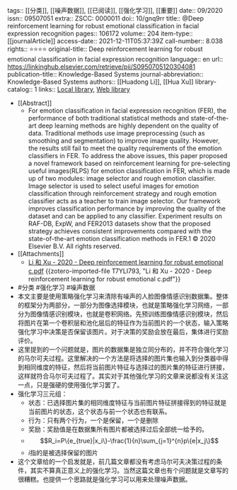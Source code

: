 tags:: [[分类]], [[噪声数据]], [[已阅读]], [[强化学习]], [[重要]]
date:: 09/2020
issn:: 09507051
extra:: ZSCC: 0000011
doi:: 10/gnq9rr
title:: @Deep reinforcement learning for robust emotional classification in facial expression recognition
pages:: 106172
volume:: 204
item-type:: [[journalArticle]]
access-date:: 2021-12-11T05:37:39Z
call-number:: 8.038
rights:: ⭐⭐⭐⭐
original-title:: Deep reinforcement learning for robust emotional classification in facial expression recognition
language:: en
url:: https://linkinghub.elsevier.com/retrieve/pii/S0950705120304081
publication-title:: Knowledge-Based Systems
journal-abbreviation:: Knowledge-Based Systems
authors:: [[Huadong Li]], [[Hua Xu]]
library-catalog:: 1
links:: [Local library](zotero://select/library/items/2MISUPF4), [Web library](https://www.zotero.org/users/8746250/items/2MISUPF4)

- [[Abstract]]
	- For emotion classification in facial expression recognition (FER), the performance of both traditional statistical methods and state-of-the-art deep learning methods are highly dependent on the quality of data. Traditional methods use image preprocessing (such as smoothing and segmentation) to improve image quality. However, the results still fail to meet the quality requirements of the emotion classifiers in FER. To address the above issues, this paper proposed a novel framework based on reinforcement learning for pre-selecting useful images(RLPS) for emotion classification in FER, which is made up of two modules: image selector and rough emotion classifier. Image selector is used to select useful images for emotion classification through reinforcement strategy and rough emotion classifier acts as a teacher to train image selector. Our framework improves classification performance by improving the quality of the dataset and can be applied to any classifier. Experiment results on RAF-DB, ExpW, and FER2013 datasets show that the proposed strategy achieves consistent improvements compared with the state-of-the-art emotion classification methods in FER.1 © 2020 Elsevier B.V. All rights reserved.
- [[Attachments]]
	- [Li 和 Xu - 2020 - Deep reinforcement learning for robust emotional c.pdf](zotero://select/library/items/T7YLI793) {{zotero-imported-file T7YLI793, "Li 和 Xu - 2020 - Deep reinforcement learning for robust emotional c.pdf"}}
- #分类 #强化学习 #噪声数据
- 本文主要是使用策略强化学习来清除有噪声的人脸图像情感识别数据集。整体的框架分为两部分，一部分为图像选择模块，也就是策略强化学习网络，一部分为图像情感识别模块，也就是卷积网络。先预训练图像情感识别模块，然后将图片在第一个卷积层和池化层后的特征作为当前图片的一个状态，输入策略强化学习中决策是否保留该图片。对于决策的奖励会放在最后，集体进行奖励评价。
- 这里提到的一个问题就是，图片的数据集是独立同分布的，并不符合强化学习的马尔可夫过程。这里解决的一个方法是将选择的图片集也输入到分类器中得到相同维度的特征，然后将当前图片特征与选择过的图片集的特征进行拼接，这样就符合马尔可夫过程了。其实对于其他强化学习的文章来说都没有关注这一点，只是强硬的使用强化学习罢了。
- 强化学习三元组：
	- 状态：已选择图片集的相同维度特征与当前图片特征拼接得到的特征就是当前图片的状态，这个状态与前一个状态也有联系。
	- 行为：只有两个行为，一个是保留，一个是删除
	- 奖励：奖励值是在数据集所有图片都被选择过后全部统一给予的。
	- $$R_i=P\{e_{true}|x_i\}-\frac{1}{n}\sum_{j=1}^{n}p\{e|x_j\}$$
	- $i$指的是被选择保留的图片
- 这个文章给的一个启发就是，前几篇文章都没有考虑马尔可夫决策过程的条件，其实不算真正意义上的强化学习。当然这篇文章也有个问题就是文章写的很糟糕。也提供一个思路就是强化学习可以用来处理噪声数据。